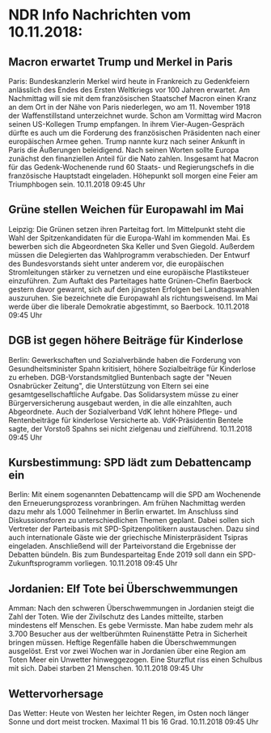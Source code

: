 # NDR Info Nachrichten vom 10.11.2018:


## Macron erwartet Trump und Merkel in Paris
Paris: Bundeskanzlerin Merkel wird heute in Frankreich zu Gedenkfeiern anlässlich des Endes des Ersten Weltkriegs vor 100 Jahren erwartet. Am Nachmittag will sie mit dem französischen Staatschef Macron einen Kranz an dem Ort in der Nähe von Paris niederlegen, wo am 11. November 1918 der Waffenstillstand unterzeichnet wurde. Schon am Vormittag wird Macron seinen US-Kollegen Trump empfangen. In ihrem Vier-Augen-Gespräch dürfte es auch um die Forderung des französischen Präsidenten nach einer europäischen Armee gehen. Trump nannte kurz nach seiner Ankunft in Paris die Äußerungen beleidigend. Nach seinen Worten sollte Europa zunächst den finanziellen Anteil für die Nato zahlen. Insgesamt hat Macron für das Gedenk-Wochenende rund 60 Staats- und Regierungschefs in die französische Hauptstadt eingeladen. Höhepunkt soll morgen eine Feier am Triumphbogen sein. 10.11.2018 09:45 Uhr 

## Grüne stellen Weichen für Europawahl im Mai
Leipzig: Die Grünen setzen ihren Parteitag fort. Im Mittelpunkt steht die Wahl der Spitzenkandidaten für die Europa-Wahl im kommenden Mai. Es bewerben sich die Abgeordneten Ska Keller und Sven Giegold. Außerdem müssen die Delegierten das Wahlprogramm verabschieden. Der Entwurf des Bundesvorstands sieht unter anderem vor, die europäischen Stromleitungen stärker zu vernetzen und eine europäische Plastiksteuer einzuführen. Zum Auftakt des Parteitages hatte Grünen-Chefin Baerbock gestern davor gewarnt, sich auf den jüngsten Erfolgen bei Landtagswahlen auszuruhen. Sie bezeichnete die Europawahl als richtungsweisend. Im Mai werde über die liberale Demokratie abgestimmt, so Baerbock. 10.11.2018 09:45 Uhr 

## DGB ist gegen höhere Beiträge für Kinderlose
Berlin:     Gewerkschaften und Sozialverbände haben die Forderung von Gesundheitsminister Spahn kritisiert, höhere Sozialbeiträge für Kinderlose zu erheben. DGB-Vorstandsmitglied Buntenbach sagte der "Neuen Osnabrücker Zeitung", die Unterstützung von Eltern sei eine gesamtgesellschaftliche Aufgabe. Das Solidarsystem müsse zu einer Bürgerversicherung ausgebaut werden, in die alle einzahlten, auch Abgeordnete. Auch der Sozialverband VdK lehnt höhere Pflege- und Rentenbeiträge für kinderlose Versicherte ab. VdK-Präsidentin Bentele sagte, der Vorstoß Spahns sei nicht zielgenau und zielführend. 10.11.2018 09:45 Uhr 

## Kursbestimmung: SPD lädt zum Debattencamp ein
Berlin: Mit einem sogenannten Debattencamp will die SPD am Wochenende den Erneuerungsprozess voranbringen. Am frühen Nachmittag werden dazu mehr als 1.000 Teilnehmer in Berlin erwartet. Im Anschluss sind Diskussionsforen zu unterschiedlichen Themen geplant. Dabei sollen sich Vertreter der Parteibasis mit SPD-Spitzenpolitikern austauschen. Dazu sind auch internationale Gäste wie der griechische Ministerpräsident Tsipras eingeladen. Anschließend will der Parteivorstand die Ergebnisse der Debatten bündeln. Bis zum Bundesparteitag Ende 2019 soll dann ein SPD-Zukunftsprogramm vorliegen. 10.11.2018 09:45 Uhr 

## Jordanien: Elf Tote bei Überschwemmungen
Amman: Nach den schweren Überschwemmungen in Jordanien steigt die Zahl der Toten. Wie der Zivilschutz des Landes mitteilte, starben mindestens elf Menschen. Es gebe Vermisste. Man habe zudem mehr als 3.700 Besucher aus der weltberühmten Ruinenstätte Petra in Sicherheit bringen müssen. Heftige Regenfälle haben die Überschwemmungen ausgelöst. Erst vor zwei Wochen war in Jordanien über eine Region am Toten Meer ein Unwetter hinweggezogen. Eine Sturzflut riss einen Schulbus mit sich. Dabei starben 21 Menschen. 10.11.2018 09:45 Uhr 

## Wettervorhersage
Das Wetter: Heute von Westen her leichter Regen, im Osten noch länger Sonne und dort meist trocken. Maximal 11 bis 16 Grad. 10.11.2018 09:45 Uhr 
